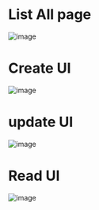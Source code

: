 # List All page

![image](https://github.com/ManojKumarPatnaik/angular-spring/assets/69416841/448203fc-5a17-4129-b565-527a3bd83efd)

# Create UI

![image](https://github.com/ManojKumarPatnaik/angular-spring/assets/69416841/06c85e3e-9184-4c2d-bb49-dd486cb79bd2)


# update UI
![image](https://github.com/ManojKumarPatnaik/angular-spring/assets/69416841/3ca2b2e2-d3cc-498b-bc2b-bcc31a60faf2)


# Read UI
![image](https://github.com/ManojKumarPatnaik/angular-spring/assets/69416841/5873113c-79e7-44e3-9282-69f36cf6426c)
